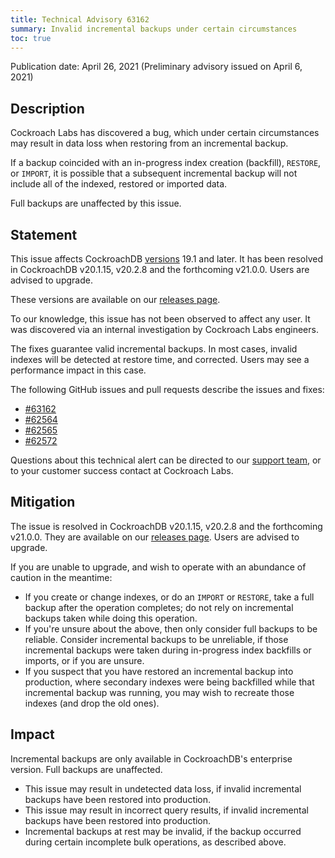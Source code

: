 ```yaml
---
title: Technical Advisory 63162
summary: Invalid incremental backups under certain circumstances
toc: true
---
```


Publication date: April 26, 2021
(Preliminary advisory issued on April 6, 2021)

## Description

Cockroach Labs has discovered a bug, which under certain circumstances may result in data loss when restoring from an incremental backup.

If a backup coincided with an in-progress index creation (backfill), `RESTORE`, or `IMPORT`, it is possible that a subsequent incremental backup will not include all of the indexed, restored or imported data.

Full backups are unaffected by this issue.

## Statement

This issue affects CockroachDB [versions](/docs/releases/) 19.1 and later. It has been resolved in CockroachDB v20.1.15, v20.2.8 and the forthcoming v21.0.0. Users are advised to upgrade.

These versions are available on our [releases page](../releases/index.html).

To our knowledge, this issue has not been observed to affect any user. It was discovered via an internal investigation by Cockroach Labs engineers.

The fixes guarantee valid incremental backups. In most cases, invalid indexes will be detected at restore time, and corrected. Users may see a performance impact in this case.

The following GitHub issues and pull requests describe the issues and fixes:

- [#63162](https://github.com/cockroachdb/cockroach/issues/63162)
- [#62564](https://github.com/cockroachdb/cockroach/issues/62564) 
- [#62565](https://github.com/cockroachdb/cockroach/issues/62565) 
- [#62572](https://github.com/cockroachdb/cockroach/pull/62572) 

Questions about this technical alert can be directed to our [support team](https://support.cockroachlabs.com/), or to your customer success contact at Cockroach Labs.

## Mitigation

The issue is resolved in CockroachDB v20.1.15, v20.2.8 and the forthcoming v21.0.0. They are available on our [releases page](../releases/index.html). Users are advised to upgrade.

If you are unable to upgrade, and wish to operate with an abundance of caution in the meantime:

- If you create or change indexes, or do an `IMPORT` or `RESTORE`, take a full backup after the operation completes; do not rely on incremental backups taken while doing this operation.
- If you're unsure about the above, then only consider full backups to be reliable. Consider incremental backups to be unreliable, if those incremental backups were taken during in-progress index backfills or imports, or if you are unsure.
- If you suspect that you have restored an incremental backup into production, where secondary indexes were being backfilled while that incremental backup was running, you may wish to recreate those indexes (and drop the old ones).

## Impact

Incremental backups are only available in CockroachDB's enterprise version. Full backups are unaffected.

- This issue may result in undetected data loss, if invalid incremental backups have been restored into production.
- This issue may result in incorrect query results, if invalid incremental backups have been restored into production.
- Incremental backups at rest may be invalid, if the backup occurred during certain incomplete bulk operations, as described above.
